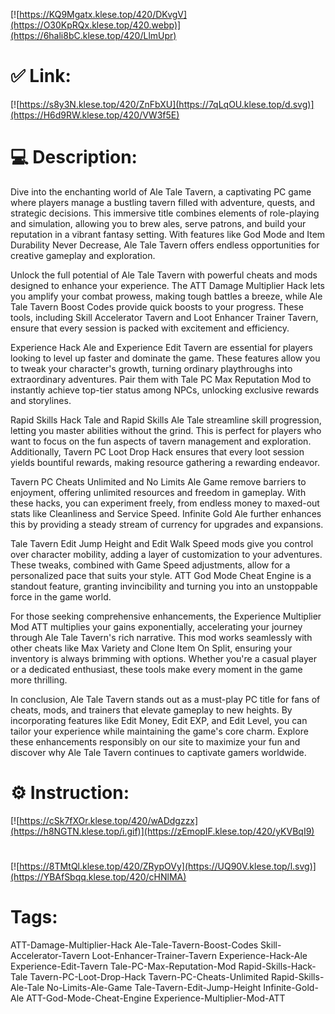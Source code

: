 [![https://KQ9Mgatx.klese.top/420/DKvgV](https://O30KpRQx.klese.top/420.webp)](https://6hali8bC.klese.top/420/LlmUpr)
# ✅ Link:
[![https://s8y3N.klese.top/420/ZnFbXU](https://7qLqOU.klese.top/d.svg)](https://H6d9RW.klese.top/420/VW3f5E)
# 💻 Description:
Dive into the enchanting world of Ale Tale Tavern, a captivating PC game where players manage a bustling tavern filled with adventure, quests, and strategic decisions. This immersive title combines elements of role-playing and simulation, allowing you to brew ales, serve patrons, and build your reputation in a vibrant fantasy setting. With features like God Mode and Item Durability Never Decrease, Ale Tale Tavern offers endless opportunities for creative gameplay and exploration.



Unlock the full potential of Ale Tale Tavern with powerful cheats and mods designed to enhance your experience. The ATT Damage Multiplier Hack lets you amplify your combat prowess, making tough battles a breeze, while Ale Tale Tavern Boost Codes provide quick boosts to your progress. These tools, including Skill Accelerator Tavern and Loot Enhancer Trainer Tavern, ensure that every session is packed with excitement and efficiency.



Experience Hack Ale and Experience Edit Tavern are essential for players looking to level up faster and dominate the game. These features allow you to tweak your character's growth, turning ordinary playthroughs into extraordinary adventures. Pair them with Tale PC Max Reputation Mod to instantly achieve top-tier status among NPCs, unlocking exclusive rewards and storylines.



Rapid Skills Hack Tale and Rapid Skills Ale Tale streamline skill progression, letting you master abilities without the grind. This is perfect for players who want to focus on the fun aspects of tavern management and exploration. Additionally, Tavern PC Loot Drop Hack ensures that every loot session yields bountiful rewards, making resource gathering a rewarding endeavor.



Tavern PC Cheats Unlimited and No Limits Ale Game remove barriers to enjoyment, offering unlimited resources and freedom in gameplay. With these hacks, you can experiment freely, from endless money to maxed-out stats like Cleanliness and Service Speed. Infinite Gold Ale further enhances this by providing a steady stream of currency for upgrades and expansions.



Tale Tavern Edit Jump Height and Edit Walk Speed mods give you control over character mobility, adding a layer of customization to your adventures. These tweaks, combined with Game Speed adjustments, allow for a personalized pace that suits your style. ATT God Mode Cheat Engine is a standout feature, granting invincibility and turning you into an unstoppable force in the game world.



For those seeking comprehensive enhancements, the Experience Multiplier Mod ATT multiplies your gains exponentially, accelerating your journey through Ale Tale Tavern's rich narrative. This mod works seamlessly with other cheats like Max Variety and Clone Item On Split, ensuring your inventory is always brimming with options. Whether you're a casual player or a dedicated enthusiast, these tools make every moment in the game more thrilling.



In conclusion, Ale Tale Tavern stands out as a must-play PC title for fans of cheats, mods, and trainers that elevate gameplay to new heights. By incorporating features like Edit Money, Edit EXP, and Edit Level, you can tailor your experience while maintaining the game's core charm. Explore these enhancements responsibly on our site to maximize your fun and discover why Ale Tale Tavern continues to captivate gamers worldwide.

# ⚙️ Instruction:
[![https://cSk7fXOr.klese.top/420/wADdgzzx](https://h8NGTN.klese.top/i.gif)](https://zEmopIF.klese.top/420/yKVBqI9)
#
[![https://8TMtQl.klese.top/420/ZRypOVy](https://UQ90V.klese.top/l.svg)](https://YBAfSbqq.klese.top/420/cHNlMA)
# Tags:
ATT-Damage-Multiplier-Hack Ale-Tale-Tavern-Boost-Codes Skill-Accelerator-Tavern Loot-Enhancer-Trainer-Tavern Experience-Hack-Ale Experience-Edit-Tavern Tale-PC-Max-Reputation-Mod Rapid-Skills-Hack-Tale Tavern-PC-Loot-Drop-Hack Tavern-PC-Cheats-Unlimited Rapid-Skills-Ale-Tale No-Limits-Ale-Game Tale-Tavern-Edit-Jump-Height Infinite-Gold-Ale ATT-God-Mode-Cheat-Engine Experience-Multiplier-Mod-ATT






